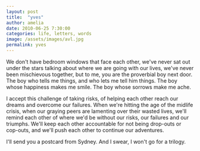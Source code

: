 ```yaml
---
layout: post
title:  "yves"
author: amelia
date: 2010-06-25 7:30:00
categories: life, letters, words
image: /assets/images/avl.jpg
permalink: yves
---
```


We don't have bedroom windows that face each other, we've never sat out under the stars talking about where we are going with our lives, we've never been mischievous together, but to me, you are the proverbial boy next door. The boy who tells me things, and who lets me tell him things. The boy whose happiness makes me smile. The boy whose sorrows make me ache. 

I accept this challenge of taking risks, of helping each other reach our dreams and overcome our failures. When we're hitting the age of the midlife crisis, when our graying peers are lamenting over their wasted lives, we'll remind each other of where we'd be without our risks, our failures and our triumphs. We'll keep each other accountable for not being drop-outs or cop-outs, and we'll push each other to continue our adventures. 

I'll send you a postcard from Sydney. And I swear, I won't go for a trilogy.